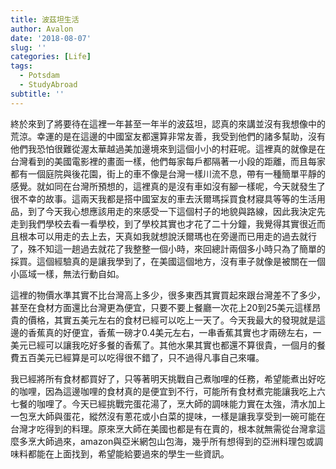 ```yaml
---
title: 波茲坦生活
author: Avalon
date: '2018-08-07'
slug: ''
categories: [Life]
tags:
  - Potsdam
  - StudyAbroad
subtitle: ''
---
```

終於來到了將要待在這裡一年甚至一年半的波茲坦，認真的來講並沒有我想像中的荒涼。幸運的是在這邊的中國室友都還算非常友善，我受到他們的諸多幫助，沒有他們我恐怕很難從渥太華越過美加邊境來到這個小小的村莊呢。這裡真的就像是在台灣看到的美國電影裡的畫面一樣，他們每家每戶都隔著一小段的距離，而且每家都有一個庭院與後花園，街上的車不像是台灣一樣川流不息，帶有一種簡單平靜的感覺。就如同在台灣所預想的，這裡真的是沒有車如沒有腳一樣呢，今天就發生了很不幸的故事。這兩天我都是搭中國室友的車去沃爾瑪採買食材寢具等等的生活用品，到了今天我心想應該用走的來感受一下這個村子的地貌與路線，因此我決定先走到我們學校去看一看學校，到了學校其實也才花了二十分鐘，我覺得其實很近而且根本可以用走的去上去，天真如我就想說沃爾瑪也在旁邊而已用走的過去就行了，殊不知這一趟過去就花了我整整一個小時，來回總計兩個多小時只為了簡單的採買。這個經驗真的是讓我學到了，在美國這個地方，沒有車子就像是被關在一個小區域一樣，無法行動自如。

這裡的物價水準其實不比台灣高上多少，很多東西其實買起來跟台灣差不了多少，甚至在食材方面還比台灣更為便宜，只要不要上餐廳一次花上20到25美元這樣昂貴的價格，其實五美元左右的食材已經可以吃上一天了。今天我最大的發現就是這邊的香蕉真的好便宜，香蕉一磅才0.4美元左右，一串香蕉其實也才兩磅左右，一美元已經可以讓我吃好多餐的香蕉了。其他水果其實也都還不算很貴，一個月的餐費五百美元已經算是可以吃得很不錯了，只不過得凡事自己來囉。

我已經將所有食材都買好了，只等著明天挑戰自己煮咖哩的任務，希望能煮出好吃的咖哩，因為這邊咖哩的食材真的是便宜到不行，可能所有食材煮完能讓我吃上六七餐的咖哩了。今天已經挑戰完蛋花湯了，烹大師的調味能力實在太強，清水加上一包烹大師與蛋花，縱然沒有蔥花或小白菜的提味，一樣是讓我享受到一碗可能在台灣才吃得到的料理。原來烹大師在美國也都是有在賣的，根本就無需從台灣拿這麼多烹大師過來，amazon與亞米網包山包海，幾乎所有想得到的亞洲料理包或調味料都能在上面找到，希望能給要過來的學生一些資訊。